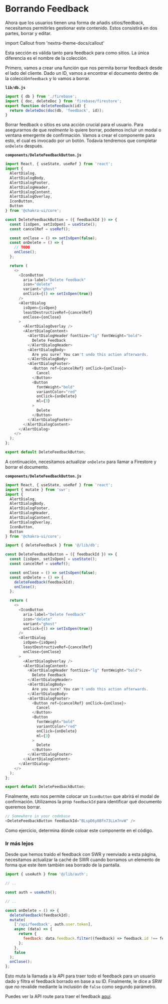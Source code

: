 # Borrando Feedback

Ahora que los usuarios tienen una forma de añadis sitios/feedback, necesitamos permitirles gestionar este contenido. Estos consistirá en dos partes, borrar y editar.

import Callout from 'nextra-theme-docs/callout'

<Callout>
Esta sección es válida tanto para feedback para como sitios. La única diferencia es el nombre de la colección. 
</Callout>

Primero, vamos a crear una función que nos permita borrar feedback desde el lado del cliente. Dado un ID, vamos a encontrar el documento dentro de la colección`feedback` y lo vamos a borrar.

**`lib/db.js`**

```js
import { db } from './firebase';
import { doc, deleteDoc } from 'firebase/firestore';
export function deleteFeedback(id) {
  return deleteDoc(doc(db, 'feedback', id));
}
```

Borrar feedback o sitios es una acción crucial para el usuario. Para asegurarnos de que _realmente_ lo quiere borrar, podemos incluir un modal o ventana emergente de confirmación. Vamos a crear el componente para esto, el cual es invocado por un botón. Todavía tendremos que completar `onDelete` después.

**`components/DeleteFeedbackButton.js`**

```js
import React, { useState, useRef } from 'react';
import {
  AlertDialog,
  AlertDialogBody,
  AlertDialogFooter,
  AlertDialogHeader,
  AlertDialogContent,
  AlertDialogOverlay,
  IconButton,
  Button
} from '@chakra-ui/core';

const DeleteFeedbackButton = ({ feedbackId }) => {
  const [isOpen, setIsOpen] = useState();
  const cancelRef = useRef();

  const onClose = () => setIsOpen(false);
  const onDelete = () => {
    // TODO
    onClose();
  };

  return (
    <>
      <IconButton
        aria-label="Delete feedback"
        icon="delete"
        variant="ghost"
        onClick={() => setIsOpen(true)}
      />
      <AlertDialog
        isOpen={isOpen}
        leastDestructiveRef={cancelRef}
        onClose={onClose}
      >
        <AlertDialogOverlay />
        <AlertDialogContent>
          <AlertDialogHeader fontSize="lg" fontWeight="bold">
            Delete Feedback
          </AlertDialogHeader>
          <AlertDialogBody>
            Are you sure? You can't undo this action afterwards.
          </AlertDialogBody>
          <AlertDialogFooter>
            <Button ref={cancelRef} onClick={onClose}>
              Cancel
            </Button>
            <Button
              fontWeight="bold"
              variantColor="red"
              onClick={onDelete}
              ml={3}
            >
              Delete
            </Button>
          </AlertDialogFooter>
        </AlertDialogContent>
      </AlertDialog>
    </>
  );
};

export default DeleteFeedbackButton;
```

A continuación, necesitamos actualizar `onDelete` para llamar a Firestore y borrar el documento.

**`components/DeleteFeedbackButton.js`**

```js
import React, { useState, useRef } from 'react';
import { mutate } from 'swr';
import {
  AlertDialog,
  AlertDialogBody,
  AlertDialogFooter,
  AlertDialogHeader,
  AlertDialogContent,
  AlertDialogOverlay,
  IconButton,
  Button
} from '@chakra-ui/core';

import { deleteFeedback } from '@/lib/db';

const DeleteFeedbackButton = ({ feedbackId }) => {
  const [isOpen, setIsOpen] = useState();
  const cancelRef = useRef();

  const onClose = () => setIsOpen(false);
  const onDelete = () => {
    deleteFeedback(feedbackId);
    onClose();
  };

  return (
    <>
      <IconButton
        aria-label="Delete feedback"
        icon="delete"
        variant="ghost"
        onClick={() => setIsOpen(true)}
      />
      <AlertDialog
        isOpen={isOpen}
        leastDestructiveRef={cancelRef}
        onClose={onClose}
      >
        <AlertDialogOverlay />
        <AlertDialogContent>
          <AlertDialogHeader fontSize="lg" fontWeight="bold">
            Delete Feedback
          </AlertDialogHeader>
          <AlertDialogBody>
            Are you sure? You can't undo this action afterwards.
          </AlertDialogBody>
          <AlertDialogFooter>
            <Button ref={cancelRef} onClick={onClose}>
              Cancel
            </Button>
            <Button
              fontWeight="bold"
              variantColor="red"
              onClick={onDelete}
              ml={3}
            >
              Delete
            </Button>
          </AlertDialogFooter>
        </AlertDialogContent>
      </AlertDialog>
    </>
  );
};

export default DeleteFeedbackButton;
```

Finalmente, esto nos permite colocar un `IconButton` que abrirá el modal de confirmación. Utilizamos la prop `feedbackId` para identificar qué documento queremos borrar.

```js
// Somewhere in your codebase
<DeleteFeedbackButton feedbackId="BLspD6y8Bfn73LLm7nvW" />
```

Como ejercicio, determina dónde coloar este componente en el código.

### Ir más lejos

Desde que hemos traído el feedback con SWR y reenviado a esta página, necesitamos actualizar la caché de SWR cuando borramos un elemento de forma que este ítem también sea borrado de la pantalla.

```js
import { useAuth } from '@/lib/auth';

// ..

const auth = useAuth();

// ..

const onDelete = () => {
  deleteFeedback(feedbackId);
  mutate(
    ['/api/feedback', auth.user.token],
    async (data) => {
      return {
        feedback: data.feedback.filter((feedback) => feedback.id !== feedbackId)
      };
    },
    false
  );
  onClose();
};
```

Esto muta la llamada a la API para traer todo el feedback para un usuario dado y filtra el feedback borrado en base a su ID. Finalmente, le dice a SRW que _no_ revalide mediante la inclusión de `false` como segundo parámetro.

Puedes ver la API route para traer el feedback [aquí](https://github.com/leerob/fastfeedback/blob/master/pages/api/feedback.js).
